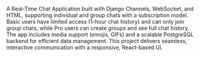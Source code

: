 A Real-Time Chat Application built with Django Channels, WebSocket, and HTML, supporting individual and group chats with a subscription model. Basic users have limited access (1-hour chat history) and can only join group chats, while Pro users can create groups and see full chat history. The app includes media support (emojis, GIFs) and a scalable PostgreSQL backend for efficient data management. This project delivers seamless, interactive communication with a responsive, React-based UI.

